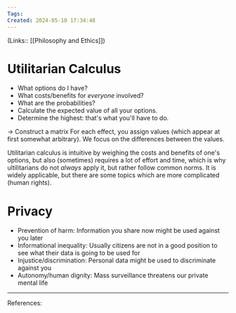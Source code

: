 ```yaml
---
Tags: 
Created: 2024-05-10 17:34:48
---
```

(Links:: [[Philosophy and Ethics]])
# Utilitarian Calculus
- What options do I have?
- What costs/benefits for *everyone* involved?
- What are the probabilities?
- Calculate the expected value of all your options.
- Determine the highest: that's what you'll have to do.

-> Construct a matrix
For each effect, you assign values (which appear at first somewhat arbitrary). We focus on the differences between the values.

Utilitarian calculus is intuitive by weighing the costs and benefits of one's options, but also (sometimes) requires a lot of effort and time, which is why ultilitarians do not *always* apply it, but rather follow common norms.
It is widely applicable, but there are some topics which are more complicated (human rights).
# Privacy
- Prevention of harm: Information you share now might be used against you later
- Informational inequality: Usually citizens are not in a good position to see what their data is going to be used for
- Injustice/discrimination: Personal data might be used to discriminate against you
- Autonomy/human dignity: Mass surveillance threatens our private mental life

---
References: